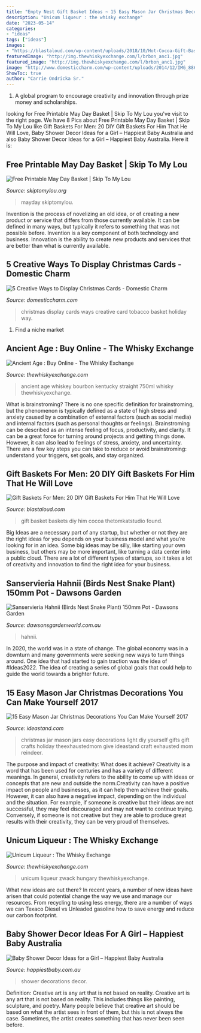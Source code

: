 ```yaml
---
title: "Empty Nest Gift Basket Ideas ~ 15 Easy Mason Jar Christmas Decorations You Can Make Yourself 2017"
description: "Unicum liqueur : the whisky exchange"
date: "2023-05-14"
categories:
- "ideas"
tags: ["ideas"]
images:
- "https://blastaloud.com/wp-content/uploads/2018/10/Hot-Cocoa-Gift-Basket.jpg"
featuredImage: "http://img.thewhiskyexchange.com/l/brbon_anc1.jpg"
featured_image: "http://img.thewhiskyexchange.com/l/brbon_anc1.jpg"
image: "http://www.domesticcharm.com/wp-content/uploads/2014/12/IMG_88651.jpg"
ShowToc: true
author: "Carrie Ondricka Sr."
---
```



1. A global program to encourage creativity and innovation through prize money and scholarships. 

	

		
looking for Free Printable May Day Basket | Skip To My Lou you've visit to the right page. We have 8 Pics about Free Printable May Day Basket | Skip To My Lou like Gift Baskets For Men: 20 DIY Gift Baskets For Him That He Will Love, Baby Shower Decor Ideas for a Girl – Happiest Baby Australia and also Baby Shower Decor Ideas for a Girl – Happiest Baby Australia. Here it is:
		
    
## Free Printable May Day Basket | Skip To My Lou

<img loading=lazy src="https://www.skiptomylou.org/wp-content/uploads/2017/04/printable-may-day-basket.jpg" onerror="this.onerror=null;this.src='https://tse3.mm.bing.net/th?id=OIP.7nuipYZJ6l9XBCejai4SVgHaKo&amp;pid=15.1';" alt="Free Printable May Day Basket | Skip To My Lou">

_Source: skiptomylou.org_

>mayday skiptomylou. 

	

Invention is the process of novelizing an old idea, or of creating a new product or service that differs from those currently available. It can be defined in many ways, but typically it refers to something that was not possible before. Invention is a key component of both technology and business. Innovation is the ability to create new products and services that are better than what is currently available.

    
## 5 Creative Ways To Display Christmas Cards - Domestic Charm

<img loading=lazy src="http://www.domesticcharm.com/wp-content/uploads/2014/12/IMG_88651.jpg" onerror="this.onerror=null;this.src='https://tse1.mm.bing.net/th?id=OIP.naYjcguiUhg_JGP06aFqLgHaLH&amp;pid=15.1';" alt="5 Creative Ways to Display Christmas Cards - Domestic Charm">

_Source: domesticcharm.com_

>christmas display cards ways creative card tobacco basket holiday way. 

	

1. Find a niche market 

    
## Ancient Age : Buy Online - The Whisky Exchange

<img loading=lazy src="http://img.thewhiskyexchange.com/l/brbon_anc1.jpg" onerror="this.onerror=null;this.src='https://tse3.mm.bing.net/th?id=OIP.62rjOs2y2sVesIsn-yn5SgHaJ4&amp;pid=15.1';" alt="Ancient Age : Buy Online - The Whisky Exchange">

_Source: thewhiskyexchange.com_

>ancient age whiskey bourbon kentucky straight 750ml whisky thewhiskyexchange. 

	

What is brainstroming?
There is no one specific definition for brainstroming, but the phenomenon is typically defined as a state of high stress and anxiety caused by a combination of external factors (such as social media) and internal factors (such as personal thoughts or feelings). Brainstroming can be described as an intense feeling of focus, productivity, and clarity. It can be a great force for turning around projects and getting things done. However, it can also lead to feelings of stress, anxiety, and uncertainty. There are a few key steps you can take to reduce or avoid brainstroming: understand your triggers, set goals, and stay organized.

    
## Gift Baskets For Men: 20 DIY Gift Baskets For Him That He Will Love

<img loading=lazy src="https://blastaloud.com/wp-content/uploads/2018/10/Hot-Cocoa-Gift-Basket.jpg" onerror="this.onerror=null;this.src='https://tse1.mm.bing.net/th?id=OIP.VIQMs2nXc2VWfya8QEj05gHaLI&amp;pid=15.1';" alt="Gift Baskets For Men: 20 DIY Gift Baskets For Him That He Will Love">

_Source: blastaloud.com_

>gift basket baskets diy him cocoa thetomkatstudio found. 

	

Big Ideas are a necessary part of any startup, but whether or not they are the right ideas for you depends on your business model and what you’re looking for in an idea. Some big ideas may be silly, like starting your own business, but others may be more important, like turning a data center into a public cloud. There are a lot of different types of startups, so it takes a lot of creativity and innovation to find the right idea for your business.

    
## Sanservieria Hahnii (Birds Nest Snake Plant) 150mm Pot - Dawsons Garden

<img loading=lazy src="https://www.dawsonsgardenworld.com.au/wp-content/uploads/2020/02/Sanservieria-Hahnii-4-scaled.jpg" onerror="this.onerror=null;this.src='https://tse4.mm.bing.net/th?id=OIP.2z8MJPe5-l52l_ZLQTws8QHaJ4&amp;pid=15.1';" alt="Sanservieria Hahnii (Birds Nest Snake Plant) 150mm Pot - Dawsons Garden">

_Source: dawsonsgardenworld.com.au_

>hahnii. 

	

In 2020, the world was in a state of change. The global economy was in a downturn and many governments were seeking new ways to turn things around. One idea that had started to gain traction was the idea of #Ideas2022. The idea of creating a series of global goals that could help to guide the world towards a brighter future.

    
## 15 Easy Mason Jar Christmas Decorations You Can Make Yourself 2017

<img loading=lazy src="https://ideastand.com/wp-content/uploads/2015/11/mason-jar-christmas-decorations/13-easy-mason-jar-christmas-decorations-you-can-make-yourself.jpg" onerror="this.onerror=null;this.src='https://tse3.mm.bing.net/th?id=OIP.F3rrNaxN7Rmgv2fRgs6v6gHaI-&amp;pid=15.1';" alt="15 Easy Mason Jar Christmas Decorations You Can Make Yourself 2017">

_Source: ideastand.com_

>christmas jar mason jars easy decorations light diy yourself gifts gift crafts holiday theexhaustedmom give ideastand craft exhausted mom reindeer. 

	

The purpose and impact of creativity: What does it achieve?
Creativity is a word that has been used for centuries and has a variety of different meanings. In general, creativity refers to the ability to come up with ideas or concepts that are new and outside the norm.Creativity can have a positive impact on people and businesses, as it can help them achieve their goals. However, it can also have a negative impact, depending on the individual and the situation. For example, if someone is creative but their ideas are not successful, they may feel discouraged and may not want to continue trying. Conversely, if someone is not creative but they are able to produce great results with their creativity, they can be very proud of themselves.

    
## Unicum Liqueur : The Whisky Exchange

<img loading=lazy src="http://img.thewhiskyexchange.com/l/liq_uni1.jpg" onerror="this.onerror=null;this.src='https://tse4.mm.bing.net/th?id=OIP.puXS7TAb2l2K3oqx0GS_-QHaJ4&amp;pid=15.1';" alt="Unicum Liqueur : The Whisky Exchange">

_Source: thewhiskyexchange.com_

>unicum liqueur zwack hungary thewhiskyexchange. 

	

What new ideas are out there?
In recent years, a number of new ideas have arisen that could potential change the way we use and manage our resources. From recycling to using less energy, there are a number of ways we can Texaco Diesel vs Unleaded gasoline how to save energy and reduce our carbon footprint.

    
## Baby Shower Decor Ideas For A Girl – Happiest Baby Australia

<img loading=lazy src="https://cdn.shopify.com/s/files/1/2007/8775/articles/Baby-shower-decorations-for-girls_1300x@2x.jpg?v=1587694329" onerror="this.onerror=null;this.src='https://tse1.mm.bing.net/th?id=OIP.Tm4lB2u5WD5QtL3TH7Si2gHaE7&amp;pid=15.1';" alt="Baby Shower Decor Ideas for a Girl – Happiest Baby Australia">

_Source: happiestbaby.com.au_

>shower decorations decor. 

	

Definition: Creative art is any art that is not based on reality.
Creative art is any art that is not based on reality. This includes things like painting, sculpture, and poetry. Many people believe that creative art should be based on what the artist sees in front of them, but this is not always the case. Sometimes, the artist creates something that has never been seen before.

